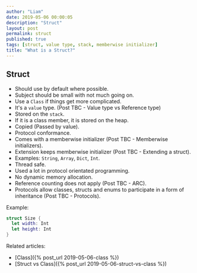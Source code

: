 ```yaml
---
author: "Liam"
date: 2019-05-06 00:00:05
description: "Struct"
layout: post
permalink: struct
published: true
tags: [struct, value type, stack, memberwise initializer]
title: "What is a Struct?"
---
```


## Struct

- Should use by default where possible.
- Subject should be small with not much going on.
- Use a `Class` if things get more complicated.
- It's a `value` type. (Post TBC - Value type vs Reference type)
- Stored on the `stack`.
- If it is a class member, it is stored on the heap.
- Copied (Passed by value).
- Protocol conformance.
- Comes with a memberwise initializer (Post TBC - Memberwise initializers).
- Extension keeps memberwise initializer (Post TBC - Extending a struct).
- Examples: `String`, `Array`, `Dict`, `Int`.
- Thread safe.
- Used a lot in protocol orientated programming.
- No dynamic memory allocation.
- Reference counting does not apply (Post TBC - ARC).
- Protocols allow classes, structs and enums to participate in a form of inheritance (Post TBC - Protocols).

Example:

```swift
struct Size {
  let width: Int
  let height: Int
}
```

Related articles:
- [Class]({% post_url 2019-05-06-class %})
- [Struct vs Class]({% post_url 2019-05-06-struct-vs-class %})
